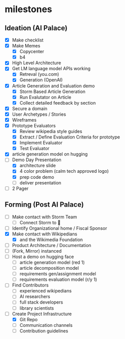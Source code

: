 # milestones

## Ideation (AI Palace)

- [x] Make checklist
- [x] Make Memes
  - [x] Copycenter
  - [x] b4
- [x] High Level Architecture
- [x] Get LM language model APIs working
  - [x] Retreval (you.com)
  - [x] Generation (OpenAI)
- [x] Article Generation and Evaluation demo
  - [x] Storm Based Article Generation
  - [x] Run Evalutator on Article
  - [x] Collect detailed feedback by section
- [x] Secure a domain
- [x] User Archetypes / Stories
- [x] Wireframes
- [x] Prototype Evaluators
  - [x] Review wikipedia style guides
  - [x] Extract / Define Evaluation Criteria for prototype
  - [x] Implement Evaluator
  - [x] Test Evaluator
- [x] article generation model on hugging
- [ ] Demo Day Presentation
  - [x] architecture slide
  - [x] 4 color problem (calm tech approved logo)
  - [x] prep code demo
  - [ ] deliver presentation
- [ ] 2 Pager

## Forming (Post AI Palace)

- [ ] Make contact with Storm Team
  - [ ] Connect Storm to 🤗
- [ ] Identify Organizational home / Fiscal Sponsor
- [x] Make contact with Wikipedians
  - [x] and the Wikimedia Foundation
- [ ] Product Architecture / Documentation
- [ ] (Fork, Mirror) instanced
- [ ] Host a demo on hugging face
  - [ ] article generation model (red 1)
  - [ ] article decomposition model
  - [ ] requirements gen/assignment model
  - [ ] requirements evaluation model (r/y 1)
- [ ] Find Contributors
  - [ ] experienced wikipedians
  - [ ] AI researchers
  - [ ] full stack developers
  - [ ] library scientists
- [ ] Create Project Infrastructure
  - [x] Git Repo
  - [ ] Communication channels
  - [ ] Contribution guidelines
